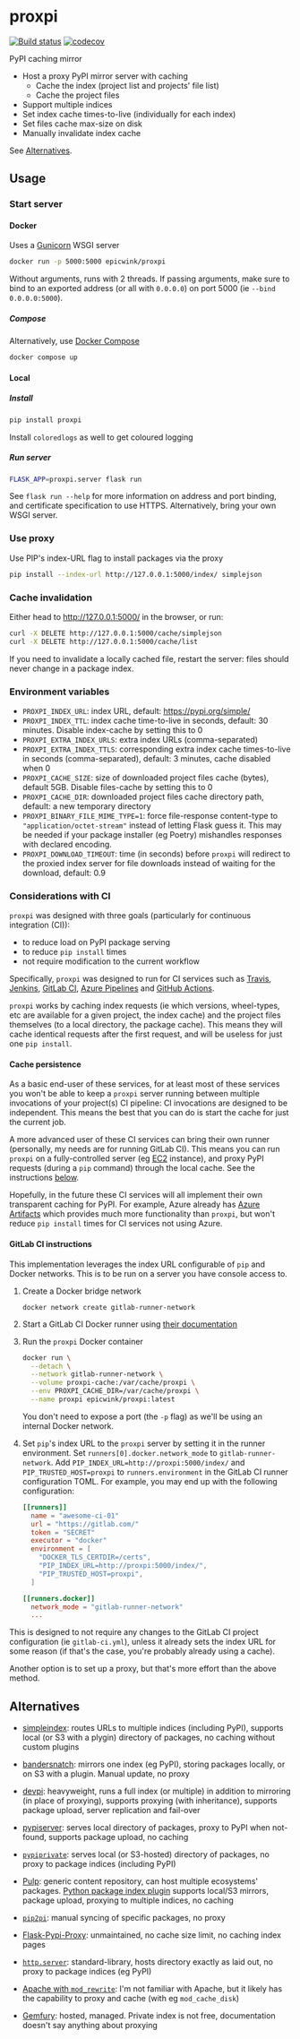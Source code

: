 # proxpi
[![Build status](
https://github.com/EpicWink/proxpi/workflows/test/badge.svg?branch=master)](
https://github.com/EpicWink/proxpi/actions?query=branch%3Amaster+workflow%3Atest)
[![codecov](https://codecov.io/gh/EpicWink/proxpi/branch/master/graph/badge.svg)](
https://codecov.io/gh/EpicWink/proxpi)

PyPI caching mirror

* Host a proxy PyPI mirror server with caching
  * Cache the index (project list and projects' file list)
  * Cache the project files
* Support multiple indices
* Set index cache times-to-live (individually for each index)
* Set files cache max-size on disk
* Manually invalidate index cache

See [Alternatives](#alternatives).

## Usage
### Start server
#### Docker
Uses a [Gunicorn](https://gunicorn.org/) WSGI server
```bash
docker run -p 5000:5000 epicwink/proxpi
```

Without arguments, runs with 2 threads. If passing arguments, make sure to bind to an
exported address (or all with `0.0.0.0`) on port 5000 (ie `--bind 0.0.0.0:5000`).

##### Compose
Alternatively, use [Docker Compose](https://docs.docker.com/compose/)
```bash
docker compose up
```

#### Local
##### Install
```bash
pip install proxpi
```

Install `coloredlogs` as well to get coloured logging

##### Run server
```bash
FLASK_APP=proxpi.server flask run
```

See `flask run --help` for more information on address and port binding, and certificate
specification to use HTTPS. Alternatively, bring your own WSGI server.

### Use proxy
Use PIP's index-URL flag to install packages via the proxy

```bash
pip install --index-url http://127.0.0.1:5000/index/ simplejson
```

### Cache invalidation
Either head to http://127.0.0.1:5000/ in the browser, or run:
```bash
curl -X DELETE http://127.0.0.1:5000/cache/simplejson
curl -X DELETE http://127.0.0.1:5000/cache/list
```

If you need to invalidate a locally cached file, restart the server: files should never
change in a package index.

### Environment variables
* `PROXPI_INDEX_URL`: index URL, default: https://pypi.org/simple/
* `PROXPI_INDEX_TTL`: index cache time-to-live in seconds,
   default: 30 minutes. Disable index-cache by setting this to 0
* `PROXPI_EXTRA_INDEX_URLS`: extra index URLs (comma-separated)
* `PROXPI_EXTRA_INDEX_TTLS`: corresponding extra index cache times-to-live in seconds
   (comma-separated), default: 3 minutes, cache disabled when 0
* `PROXPI_CACHE_SIZE`: size of downloaded project files cache (bytes), default 5GB.
  Disable files-cache by setting this to 0
* `PROXPI_CACHE_DIR`: downloaded project files cache directory path, default: a new
  temporary directory
* `PROXPI_BINARY_FILE_MIME_TYPE=1`: force file-response content-type to
  `"application/octet-stream"` instead of letting Flask guess it. This may be needed
  if your package installer (eg Poetry) mishandles responses with declared encoding.
* `PROXPI_DOWNLOAD_TIMEOUT`: time (in seconds) before `proxpi` will redirect to the
  proxied index server for file downloads instead of waiting for the download,
  default: 0.9

### Considerations with CI
`proxpi` was designed with three goals (particularly for continuous integration (CI)):
* to reduce load on PyPI package serving
* to reduce `pip install` times
* not require modification to the current workflow

Specifically, `proxpi` was designed to run for CI services such as
[Travis](https://travis-ci.org/),
[Jenkins](https://jenkins.io/),
[GitLab CI](https://docs.gitlab.com/ee/ci/),
[Azure Pipelines](https://azure.microsoft.com/en-us/services/devops/pipelines/)
and [GitHub Actions](https://github.com/features/actions).

`proxpi` works by caching index requests (ie which versions, wheel-types, etc are
available for a given project, the index cache) and the project files themselves (to a
local directory, the package cache). This means they will cache identical requests after
the first request, and will be useless for just one `pip install`.

#### Cache persistence
As a basic end-user of these services, for at least most of these services you won't be
able to keep a `proxpi` server running between multiple invocations of your project(s)
CI pipeline: CI invocations are designed to be independent. This means the best that you
can do is start the cache for just the current job.

A more advanced user of these CI services can bring their own runner (personally, my
needs are for running GitLab CI). This means you can run `proxpi` on a fully-controlled
server (eg [EC2](https://aws.amazon.com/ec2/) instance), and proxy PyPI requests (during
a `pip` command) through the local cache. See the instructions
[below](#gitlab-ci-instructions).

Hopefully, in the future these CI services will all implement their own transparent
caching for PyPI. For example, Azure already has
[Azure Artifacts](https://azure.microsoft.com/en-au/services/devops/artifacts/) which
provides much more functionality than `proxpi`, but won't reduce `pip install` times for
CI services not using Azure.

#### GitLab CI instructions
This implementation leverages the index URL configurable of `pip` and Docker networks.
This is to be run on a server you have console access to.

1. Create a Docker bridge network
   ```shell
   docker network create gitlab-runner-network
   ```

1. Start a GitLab CI Docker runner using
   [their documentation](https://docs.gitlab.com/runner/install/docker.html)

2. Run the `proxpi` Docker container
   ```bash
   docker run \
     --detach \
     --network gitlab-runner-network \
     --volume proxpi-cache:/var/cache/proxpi \
     --env PROXPI_CACHE_DIR=/var/cache/proxpi \
     --name proxpi epicwink/proxpi:latest
   ```
   You don't need to expose a port (the `-p` flag) as we'll be using an internal
   Docker network.

4. Set `pip`'s index URL to the `proxpi` server by setting it in the runner environment.
   Set `runners[0].docker.network_mode` to `gitlab-runner-network`.
   Add `PIP_INDEX_URL=http://proxpi:5000/index/` and `PIP_TRUSTED_HOST=proxpi`
   to `runners.environment` in the GitLab CI runner configuration TOML. For example, you
   may end up with the following configuration:
   ```toml
   [[runners]]
     name = "awesome-ci-01"
     url = "https://gitlab.com/"
     token = "SECRET"
     executor = "docker"
     environment = [
       "DOCKER_TLS_CERTDIR=/certs",
       "PIP_INDEX_URL=http://proxpi:5000/index/",
       "PIP_TRUSTED_HOST=proxpi",
     ]
   
   [[runners.docker]]
     network_mode = "gitlab-runner-network"
     ...
   ```

This is designed to not require any changes to the GitLab CI project configuration (ie
`gitlab-ci.yml`), unless it already sets the index URL for some reason (if that's the
case, you're probably already using a cache).

Another option is to set up a proxy, but that's more effort than the above method.

## Alternatives
* [simpleindex](https://pypi.org/project/simpleindex/): routes URLs to multiple
  indices (including PyPI), supports local (or S3 with a plygin) directory of packages,
  no caching without custom plugins

* [bandersnatch](https://pypi.org/project/bandersnatch/): mirrors one index (eg PyPI),
  storing packages locally, or on S3 with a plugin. Manual update, no proxy

* [devpi](https://pypi.org/project/devpi/): heavyweight, runs a full index (or multiple)
  in addition to mirroring (in place of proxying), supports proxying (with inheritance),
  supports package upload, server replication and fail-over

* [pypiserver](https://pypi.org/project/pypiserver/): serves local directory of
  packages, proxy to PyPI when not-found, supports package upload, no caching

* [`pypiprivate`](https://pypi.org/project/pypiprivate/): serves local (or S3-hosted)
  directory of packages, no proxy to package indices (including PyPI)

* [Pulp](https://pypi.org/project/pulpcore/): generic content repository, can host
  multiple ecosystems' packages.
  [Python package index plugin](https://pypi.org/project/pulp-python/) supports local/S3
  mirrors, package upload, proxying to multiple indices, no caching

* [`pip2pi`](https://pypi.org/project/pip2pi/): manual syncing of specific packages,
  no proxy

* [Flask-Pypi-Proxy](https://pypi.org/project/Flask-Pypi-Proxy/): unmaintained, no cache
  size limit, no caching index pages

* [`http.server`](https://docs.python.org/3/library/http.server.html): standard-library,
  hosts directory exactly as laid out, no proxy to package indices (eg PyPI)

* [Apache with `mod_rewrite`](
  https://httpd.apache.org/docs/current/mod/mod_rewrite.html): I'm not familiar with
  Apache, but it likely has the capability to proxy and cache (with eg `mod_cache_disk`)

* [Gemfury](https://fury.co/l/pypi-server): hosted, managed. Private index is not free,
  documentation doesn't say anything about proxying
